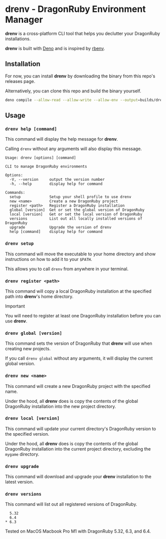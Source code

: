# drenv - DragonRuby Environment Manager

**drenv** is a cross-platform CLI tool that helps you declutter your DragonRuby
installations.

**drenv** is built with [Deno](https://deno.com) and is inspired by
[rbenv](https://rbenv.org).

## Installation

For now, you can install **drenv** by downloading the binary from this repo's
releases page.

Alternatively, you can clone this repo and build the binary yourself.

```sh
deno compile --allow-read --allow-write --allow-env --output=builds/drenv --target=aarch64-apple-darwin main.ts
```

## Usage

### `drenv help [command]`

This command will display the help message for **drenv**.

Calling `drenv` without any arguments will also display this message.

```
Usage: drenv [options] [command]

CLI to manage DragonRuby environments

Options:
  -V, --version     output the version number
  -h, --help        display help for command

Commands:
  setup             Setup your shell profile to use drenv
  new <name>        Create a new DragonRuby project
  register <path>   Register a DragonRuby installation
  global [version]  Get or set the global version of DragonRuby
  local [version]   Get or set the local version of DragonRuby
  versions          List out all locally installed versions of DragonRuby
  upgrade           Upgrade the version of drenv
  help [command]    display help for command
```

### `drenv setup`

This command will move the executable to your home directory and show
instructions on how to add it to your `$PATH`.

This allows you to call `drenv` from anywhere in your terminal.

### `drenv register <path>`

This command will copy a local DragonRuby installation at the specified path
into **drenv**'s home directory.

> [!IMPORTANT]
> You will need to register at least one DragonRuby installation before you can
> use **drenv**.

### `drenv global [version]`

This command sets the version of DragonRuby that **drenv** will use when
creating new projects.

If you call `drenv global` without any arguments, it will display the current
global version.

### `drenv new <name>`

This command will create a new DragonRuby project with the specified name.

Under the hood, all **drenv** does is copy the contents of the global DragonRuby
installation into the new project directory.

### `drenv local [version]`

This command will update your current directory's DragonRuby version to the
specified version.

Under the hood, all **drenv** does is copy the contents of the global DragonRuby
installation into the current project directory, excluding the `mygame`
directory.

### `drenv upgrade`

This command will download and upgrade your **drenv** installation to the latest
version.

### `drenv versions`

This command will list out all registered versions of DragonRuby.

```
  5.32
  6.4
* 6.3
```

Tested on MacOS Macbook Pro M1 with DragonRuby 5.32, 6.3, and 6.4.
